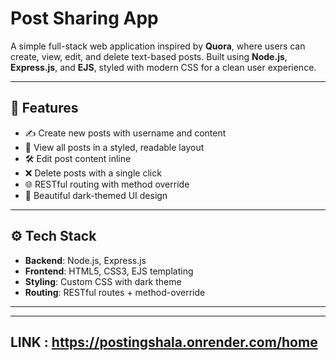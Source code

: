 ﻿#  Post Sharing App

A simple full-stack web application inspired by **Quora**, where users can create, view, edit, and delete text-based posts. Built using **Node.js**, **Express.js**, and **EJS**, styled with modern CSS for a clean user experience.

---

## 🚀 Features

- ✍️ Create new posts with username and content  
- 📄 View all posts in a styled, readable layout  
- 🛠️ Edit post content inline  
- ❌ Delete posts with a single click  
- 🌐 RESTful routing with method override  
- 🎨 Beautiful dark-themed UI design

---

## ⚙️ Tech Stack

- **Backend**: Node.js, Express.js  
- **Frontend**: HTML5, CSS3, EJS templating  
- **Styling**: Custom CSS with dark theme  
- **Routing**: RESTful routes + method-override

---
---
LINK : https://postingshala.onrender.com/home
---


